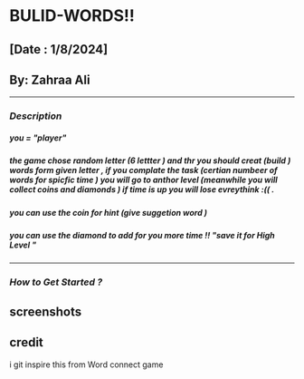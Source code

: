 # **BULID-WORDS!!**
## [Date : 1/8/2024] 
## By: Zahraa Ali 



***
### *Description* 
##### you = "player"
 ##### the game chose random letter (6 lettter ) and thr you should creat (build ) words form given letter  , if you complate the task (certian numbeer of words for spicfic time ) you will go to anthor level (meanwhile you will collect coins and diamonds ) if time is up you will lose evreythink :(( .
##### you can use the coin for hint (give suggetion word )
##### you can use the diamond to add for you more time !! "save it for High Level " 


***
### *How to Get Started ?* 



 ## screenshots


## credit

i git inspire this from Word connect game 

